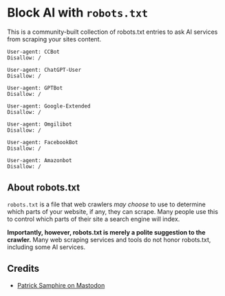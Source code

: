 # Block AI with `robots.txt`

This is a community-built collection of robots.txt entries to ask AI services from scraping your sites content.

```
User-agent: CCBot
Disallow: /

User-agent: ChatGPT-User
Disallow: /

User-agent: GPTBot
Disallow: /

User-agent: Google-Extended
Disallow: /

User-agent: Omgilibot
Disallow: /

User-agent: FacebookBot
Disallow: /

User-agent: Amazonbot
Disallow: /
```

## About robots.txt

`robots.txt` is a file that web crawlers _may choose_ to use to determine which parts of your website, if any, they can scrape. Many people use this to control which parts of their site a search engine will index.

**Importantly, however, robots.txt is merely a polite suggestion to the crawler.** Many web scraping services and tools do not honor robots.txt, including some AI services.

## Credits

- [Patrick Samphire on Mastodon](https://mastodon.social/@patricksamphire@wandering.shop/111147479365809824)
